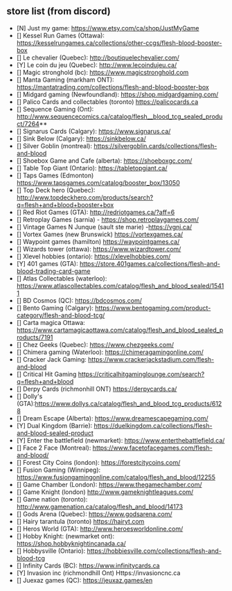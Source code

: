 ## store list (from discord)
- [N] Just my game: https://www.etsy.com/ca/shop/JustMyGame
- [] Kessel Run Games (Ottawa): https://kesselrungames.ca/collections/other-ccgs/flesh-blood-booster-box
- [] Le chevalier (Quebec): http://boutiquelechevalier.com/
- [Y] Le coin du jeu (Quebec): http://www.lecoindujeu.ca/
- [] Magic stronghold (bc): https://www.magicstronghold.com
- [] Manta Gaming (markham ONT): https://mantatrading.com/collections/flesh-and-blood-booster-box
- [] Midgard gaming (Newfoundland): https://shop.midgardgaming.com/
- [] Palico Cards and collectables (toronto) https://palicocards.ca
- [] Sequence Gaming (Ont): http://www.sequencecomics.ca/catalog/flesh__blood_tcg_sealed_product/7264**
- [] Signarus Cards (Calgary):   https://www.signarus.ca/ 
- [] Sink Below (Calgary): https://sinkbelow.ca/
- [] Silver Goblin (montreal): https://silvergoblin.cards/collections/flesh-and-blood
- [] Shoebox Game and Cafe (alberta): https://shoeboxgc.com/
- [] Table Top Giant (Ontario): https://tabletopgiant.ca/
- [] Taps Games (Edmonton) https://www.tapsgames.com/catalog/booster_box/13050
- [] Top Deck hero (Quebec): http://www.topdeckhero.com/products/search?q=flesh+and+blood+booster+box
- [] Red Riot Games (GTA): http://redriotgames.ca/?aff=6
- [] Retroplay Games (sarnia) - https://shop.retroplaygames.com/
- [] Vintage Games N Junque (sault ste marie) -https://vgnj.ca/
- [] Vortex Games (new Brunswick) https://vortexgames.ca/
- [] Waypoint games (hamilton)  https://waypointgames.ca/
- [] Wizards tower (ottawa): https://www.wizardtower.com/
- [] Xlevel hobbies (ontario): https://xlevelhobbies.com/
- [Y] 401 games (GTA): https://store.401games.ca/collections/flesh-and-blood-trading-card-game
- [] Atlas Collectables (waterloo): https://www.atlascollectables.com/catalog/flesh_and_blood_sealed/15411
- [] BD Cosmos (QC): https://bdcosmos.com/
- [] Bento Gaming (Calgary): https://www.bentogaming.com/product-category/flesh-and-blood-tcg/
- [] Carta magica Ottawa: https://www.cartamagicaottawa.com/catalog/flesh_and_blood_sealed_products/7191
- [] Chez Geeks (Quebec): https://www.chezgeeks.com/
- [] Chimera gaming (Waterloo): https://chimeragamingonline.com/
- [] Cracker Jack Gaming: https://www.crackerjackstadium.com/flesh-and-blood
- [] Critical Hit Gaming https://criticalhitgaminglounge.com/search?q=flesh+and+blood
- [] Derpy Cards (richmonhill ONT) https://derpycards.ca/
- [] Dolly's (GTA):https://www.dollys.ca/catalog/flesh_and_blood_tcg_products/6128
- [] Dream Escape (Alberta): https://www.dreamescapegaming.com/
- [Y] Dual Kingdom (Barrie): https://duelkingdom.ca/collections/flesh-and-blood-sealed-product
- [Y] Enter the battlefield (newmarket): https://www.enterthebattlefield.ca/
- [] Face 2 Face (Montreal): https://www.facetofacegames.com/flesh-and-blood/
- [] Forest City Coins (london): https://forestcitycoins.com/
- [] Fusion Gaming (Winnipeg):  https://www.fusiongamingonline.com/catalog/flesh_and_blood/12255
- [] Game Chamber (London): https://www.thegamechamber.com/
- [] Game Knight (london) http://www.gameknightleagues.com/
- [] Game nation (toronto): http://www.gamenation.ca/catalog/flesh_and_blood/14173
- [] Gods Arena (Quebec): https://www.godsarena.com/
- [] Hairy tarantula (toronto) https://hairyt.com
- [] Heros World (GTA): http://www.heroesworldonline.com/
- [] Hobby Knight: (newmarket ont): https://shop.hobbyknightincanada.ca/
- [] Hobbysville (Ontario): https://hobbiesville.com/collections/flesh-and-blood-tcg
- [] Infinity Cards (BC): https://www.infinitycards.ca
- [Y] Invasion inc (richmondhill Ont) Https://invasioncnc.ca
- [] Juexaz games (QC): https://jeuxaz.games/en
